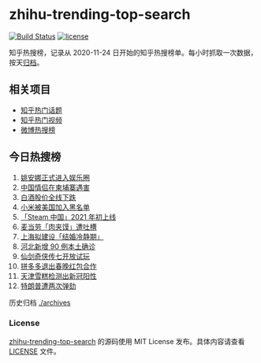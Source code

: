# zhihu-trending-top-search

[![Build Status](https://github.com/justjavac/zhihu-trending-top-search/workflows/ci/badge.svg?branch=main)](https://github.com/justjavac/zhihu-trending-top-search/actions)
[![license](https://img.shields.io/github/license/justjavac/zhihu-trending-top-search)](https://github.com/justjavac/zhihu-trending-top-search/blob/main/LICENSE)

知乎热搜榜，记录从 2020-11-24 日开始的知乎热搜榜单。每小时抓取一次数据，按天[归档](./archives)。

## 相关项目

- [知乎热门话题](https://github.com/justjavac/zhihu-trending-hot-questions)
- [知乎热门视频](https://github.com/justjavac/zhihu-trending-hot-video)
- [微博热搜榜](https://github.com/justjavac/weibo-trending-hot-search)

## 今日热搜榜

<!-- BEGIN -->
<!-- 最后更新时间 Sat Jan 16 2021 07:32:21 GMT+0800 (CST) -->
1. [姚安娜正式进入娱乐圈](https://www.zhihu.com/search?q=姚安娜)
1. [中国情侣在柬埔寨遇害](https://www.zhihu.com/search?q=中国情侣柬埔寨)
1. [白酒股价全线下跌](https://www.zhihu.com/search?q=白酒股大跌)
1. [小米被美国加入黑名单](https://www.zhihu.com/search?q=小米被制裁)
1. [「Steam 中国」2021 年初上线](https://www.zhihu.com/search?q=steam中国)
1. [麦当劳「肉夹馍」遭吐槽](https://www.zhihu.com/search?q=麦当劳肉夹馍)
1. [上海拟建设「结婚冷静期」](https://www.zhihu.com/search?q=结婚冷静期)
1. [河北新增 90 例本土确诊](https://www.zhihu.com/search?q=河北新增)
1. [仙剑奇侠传七开放试玩](https://www.zhihu.com/search?q=仙剑奇侠传七)
1. [拼多多退出春晚红包合作](https://www.zhihu.com/search?q=拼多多春晚)
1. [天津雪糕检测出新冠阳性](https://www.zhihu.com/search?q=天津雪糕)
1. [特朗普遭两次弹劾](https://www.zhihu.com/search?q=特朗普弹劾)
<!-- END -->

历史归档 [./archives](./archives)

### License

[zhihu-trending-top-search](https://github.com/justjavac/zhihu-trending-top-search) 的源码使用 MIT License 发布。具体内容请查看 [LICENSE](./LICENSE) 文件。
